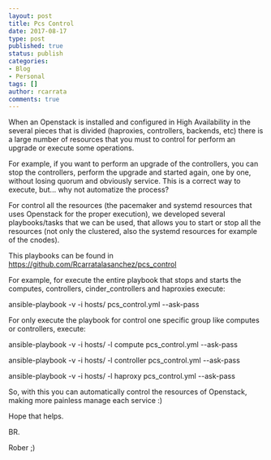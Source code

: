 ```yaml
---
layout: post
title: Pcs Control
date: 2017-08-17
type: post
published: true
status: publish
categories:
- Blog
- Personal
tags: []
author: rcarrata
comments: true
---
```


When an Openstack is installed and configured in High Availability in the several pieces that is divided (haproxies, controllers, backends, etc) there is a large number of resources that you must to control for perform an upgrade or execute some operations.

For example, if you want to perform an upgrade of the controllers, you can stop the controllers, perform the upgrade and started again, one by one, without losing quorum and obviously service.
This is a correct way to execute, but... why not automatize the process?

For control all the resources (the pacemaker and systemd resources that uses Openstack for the proper execution), we developed several playbooks/tasks that we can be used, that allows you to start or stop all the resources (not only the clustered, also the systemd resources for example of the cnodes).

This playbooks can be found in https://github.com/Rcarratalasanchez/pcs_control

For example, for execute the entire playbook that stops and starts the computes, controllers, cinder_controllers and haproxies execute:

ansible-playbook -v -i hosts/<inventory> pcs_control.yml --ask-pass

For only execute the playbook for control one specific group like computes or controllers, execute:

ansible-playbook -v -i hosts/<inventory> -l compute pcs_control.yml --ask-pass

ansible-playbook -v -i hosts/<inventory> -l controller pcs_control.yml --ask-pass

ansible-playbook -v -i hosts/<inventory> -l haproxy pcs_control.yml --ask-pass

So, with this you can automatically control the resources of Openstack, making more painless manage each service :)

Hope that helps.

BR.

Rober ;)

